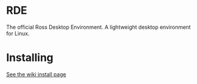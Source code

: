 # RDE

The official Ross Desktop Environment. A lightweight desktop environment for Linux.

# Installing

[See the wiki install page](https://github.com/Ross-Technologies/RDE/wiki/Installing)
